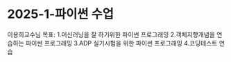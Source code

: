 # 2025-1-파이썬 수업
이용희교수님
목표:
1.머신러닝을 잘 하기위한 파이썬 프로그래밍
2.객체지향개념을 연습하는 파이썬 프로그래밍
3.ADP 실기시험을 위한 파이썬 프로그래밍
4.코딩테스트 연습

